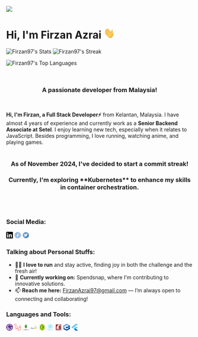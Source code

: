 [![](https://visitcount.itsvg.in/api?id=Firzan97&label=Profile%20Views&color=8&icon=5&pretty=true)](https://visitcount.itsvg.in)

<h1> 
  <b> 
    Hi, I'm Firzan Azrai <img src="https://github.com/Firzan97/Firzan97/blob/master/Hi.gif" width="30" height="30">
  </b>
</h1>

![Firzan97's Stats](https://github-readme-stats.vercel.app/api?username=Firzan97&theme=vue-dark&show_icons=true&hide_border=false&count_private=true)
![Firzan97's Streak](https://github-readme-streak-stats.herokuapp.com/?user=Firzan97&theme=vue-dark&hide_border=false)

![Firzan97's Top Languages](https://github-readme-stats.vercel.app/api/top-langs/?username=Firzan97&theme=vue-dark&show_icons=true&hide_border=false&layout=compact)

<br/>
<div align="center">
  <h3>A passionate developer from Malaysia!</h3>
</div>
<br/>

**Hi, I'm Firzan, a Full Stack Developer⚡** from Kelantan, Malaysia. I have almost 4 years of experience and currently work as a **Senior Backend Associate at Setel**. I enjoy learning new tech, especially when it relates to JavaScript. Besides programming, I love running, watching anime, and playing games.
<br/>
<br/>

<div align="center">
    <h3>As of November 2024, I've decided to start a <b>commit streak!</h3></b>
   <h3>Currently, I'm exploring <b>**Kubernetes**</b> to enhance my skills in container orchestration.</h3>
</div>
<br/>
<br/>

### **Social Media:**
<a href="https://www.linkedin.com/in/muhammad-firzan-azrai-4261141ab/"><img src="https://github.com/Firzan97/Firzan97/blob/master/linkedln.svg" width="18" height="18"></a>
<a href="https://www.facebook.com/FirzanNumber1/"><img src="https://github.com/Firzan97/Firzan97/blob/master/facebook.png" width="18" height="18"></a>
<a href="https://twitter.com/Firzan_Azrai"><img src="https://github.com/Firzan97/Firzan97/blob/master/twitter.png" width="18" height="18"></a>



### **Talking about Personal Stuffs:**
- 🏃‍♂️ **I love to run** and stay active, finding joy in both the challenge and the fresh air!
- 🔭 **Currently working on:** Spendsnap, where I'm contributing to innovative solutions.
- 📫 **Reach me here:** [FirzanAzrai97@gmail.com](mailto:FirzanAzrai97@gmail.com) — I’m always open to connecting and collaborating!



### **Languages and Tools:**
<img src="https://github.com/Firzan97/Firzan97/blob/master/gatsby.png" width="18" height="18" style="display:inline;">
<img src="https://github.com/Firzan97/Firzan97/blob/master/laravel.png" width="18" height="18" style="display:inline;">
<img src="https://github.com/Firzan97/Firzan97/blob/master/mongodb.svg" width="18" height="18" style="display:inline;">
<img src="https://github.com/Firzan97/Firzan97/blob/master/mysql.svg" width="18" height="18" style="display:inline;">
<img src="https://github.com/Firzan97/Firzan97/blob/master/nodejs.jpg" width="18" height="18" style="display:inline;">
<img src="https://github.com/Firzan97/Firzan97/blob/master/react.svg" width="18" height="18" style="display:inline;">
<img src="https://github.com/Firzan97/Firzan97/blob/master/ror.png" width="18" height="18" style="display:inline;">
<img src="https://github.com/Firzan97/Firzan97/blob/master/c++.png" width="18" height="18" style="display:inline;">
<img src="https://github.com/Firzan97/Firzan97/blob/master/flutter.png" width="18" height="18" style="display:inline;">
